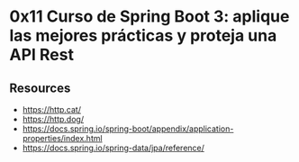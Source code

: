 # 0x11 Curso de Spring Boot 3: aplique las mejores prácticas y proteja una API Rest
## Resources
- https://http.cat/
- https://http.dog/
- https://docs.spring.io/spring-boot/appendix/application-properties/index.html
- https://docs.spring.io/spring-data/jpa/reference/
